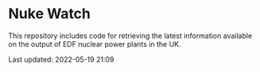 # Nuke Watch

This repository includes code for retrieving the latest information available on the output of EDF nuclear power plants in the UK.

Last updated: 2022-05-19 21:09